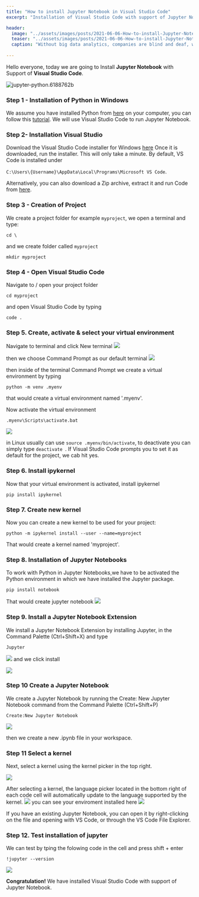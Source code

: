```yaml
---
title: "How to install Jupyter Notebook in Visual Studio Code"
excerpt: "Installation of Visual Studio Code with support of Jupyter Notebook."

header:
  image: "../assets/images/posts/2021-06-06-How-to-install-Jupyter-Notebook-in-Visual-Studio-Code/clement.jpg"
  teaser: "../assets/images/posts/2021-06-06-How-to-install-Jupyter-Notebook-in-Visual-Studio-Code/clement.jpg"
  caption: "Without big data analytics, companies are blind and deaf, wandering out onto the web like deer on a freeway.”- Geoffrey Moore"
  
---
```


Hello everyone, today we are going to Install **Jupyter Notebook** with Support of **Visual Studio Code**.



![jupyter-python.6188762b](../assets/images/posts/2021-06-06-How-to-install-Jupyter-Notebook-in-Visual-Studio-Code/jupyter-python.6188762b.png)

### Step 1 - Installation of Python in Windows 

We assume you have installed Python from [here](https://www.python.org/downloads/windows/)  on your computer, you can follow this [tutorial]( https://ruslanmv.com/blog/Python3-in-Windows-with-Ubuntu).  We will use Visual Studio Code to run Jupyter Notebook. 

### Step 2- Installation Visual Studio 

Download the Visual Studio Code installer for Windows [here](https://go.microsoft.com/fwlink/?LinkID=534107)
Once it is downloaded, run the installer. This will only take a minute. By default, VS Code is installed under 

`C:\Users\{Username}\AppData\Local\Programs\Microsoft VS Code`.

Alternatively, you can also download a Zip archive, extract it and run Code from [here](https://code.visualstudio.com/docs/?dv=winzip).

### Step 3 - Creation of Project

We create a project folder for example `myproject`, we open a terminal and type:

```
cd \
```

and we create folder called `myproject`

```
mkdir myproject
```

### Step 4 - Open Visual Studio Code

Navigate to / open your project folder 

```
cd myproject
```

and  open Visual Studio Code by typing

```
code .
```

### Step 5. Create, activate & select your virtual environment

Navigate to terminal and click New terminal
![](../assets/images/posts/2021-06-06-How-to-install-Jupyter-Notebook-in-Visual-Studio-Code/20230519122826.png)

then we choose Command Prompt as our default terminal
![](../assets/images/posts/2021-06-06-How-to-install-Jupyter-Notebook-in-Visual-Studio-Code/20230519123632.png)


then inside  of the terminal Command Prompt we create a virtual environment by typing

```
python -m venv .myenv
```

that would create a virtual environment named '.myenv'.


Now activate the virtual environment 

```
.myenv\Scripts\activate.bat
```

![](../assets/images/posts/2021-06-06-How-to-install-Jupyter-Notebook-in-Visual-Studio-Code/20230519124903.png)


in Linux usually can use  `source .myenv/bin/activate`, to deactivate you can simply type `deactivate `.
If Visual Studio Code prompts you to set it as default for the project, we cab hit yes.

### Step 6. Install ipykernel

Now that your virtual environment is activated, install ipykernel

```
pip install ipykernel
```

###  Step 7. Create new kernel

Now you can create a new kernel to be used for your project:

```
python -m ipykernel install --user --name=myproject
```

That would create a kernel named 'myproject'.


###  Step 8. Installation of Jupyter Notebooks

To work with Python in Jupyter Notebooks,we have to be  activated the Python environment in which we have installed the Jupyter package.

```
pip install notebook
```

That would create jupyter notebook
![](../assets/images/posts/2021-06-06-How-to-install-Jupyter-Notebook-in-Visual-Studio-Code/20230519125452.png)


### Step 9. Install a Jupyter Notebook Extension

We install  a Jupyter Notebook Extension by installing
Jupyter, in the Command Palette (Ctrl+Shift+X) and type

```
Jupyter
```

![](../assets/images/posts/2021-06-06-How-to-install-Jupyter-Notebook-in-Visual-Studio-Code/20230519135702.png)
and we click install

![](../assets/images/posts/2021-06-06-How-to-install-Jupyter-Notebook-in-Visual-Studio-Code/20230519135818.png)

### Step 10 Create a Jupyter Notebook

We create a Jupyter Notebook by running the Create: New Jupyter Notebook command from the Command Palette (Ctrl+Shift+P) 

```
Create:New Jupyter Notebook
```

![](../assets/images/posts/2021-06-06-How-to-install-Jupyter-Notebook-in-Visual-Studio-Code/20230519134645.png)

then we create a new .ipynb file in your workspace.

### Step 11 Select a kernel 

Next, select a kernel using the kernel picker in the top right. 

![](../assets/images/posts/2021-06-06-How-to-install-Jupyter-Notebook-in-Visual-Studio-Code/20230519140542.png)

After selecting a kernel, the language picker located in the bottom right of each code cell will automatically update to the language supported by the kernel.
![](../assets/images/posts/2021-06-06-How-to-install-Jupyter-Notebook-in-Visual-Studio-Code/20230519140631.png)
you can see your enviroment installed here
![](../assets/images/posts/2021-06-06-How-to-install-Jupyter-Notebook-in-Visual-Studio-Code/20230519140704.png)

If you have an existing Jupyter Notebook, you can open it by right-clicking on the file and opening with VS Code, or through the VS Code File Explorer.

### Step 12. Test installation of jupyter

We can test by tping the folowing code in the cell and press shift + enter

```
!jupyter --version
```

![](../assets/images/posts/2021-06-06-How-to-install-Jupyter-Notebook-in-Visual-Studio-Code/20230519141302.png)

**Congratulation!** We have installed Visual Studio Code with support of Jupyter Notebook.